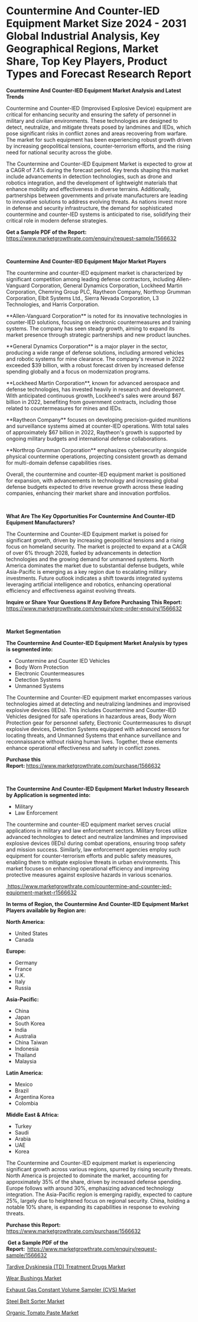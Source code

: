 <p><h1>Countermine And Counter-IED Equipment Market Size 2024 - 2031 Global Industrial Analysis, Key Geographical Regions, Market Share, Top Key Players, Product Types and Forecast Research Report</h1></p><p><strong>Countermine And Counter-IED Equipment Market Analysis and Latest Trends</strong></p>
<p><p>Countermine and Counter-IED (Improvised Explosive Device) equipment are critical for enhancing security and ensuring the safety of personnel in military and civilian environments. These technologies are designed to detect, neutralize, and mitigate threats posed by landmines and IEDs, which pose significant risks in conflict zones and areas recovering from warfare. The market for such equipment has been experiencing robust growth driven by increasing geopolitical tensions, counter-terrorism efforts, and the rising need for national security across the globe.</p><p>The Countermine and Counter-IED Equipment Market is expected to grow at a CAGR of 7.4% during the forecast period. Key trends shaping this market include advancements in detection technologies, such as drone and robotics integration, and the development of lightweight materials that enhance mobility and effectiveness in diverse terrains. Additionally, partnerships between governments and private manufacturers are leading to innovative solutions to address evolving threats. As nations invest more in defense and security infrastructure, the demand for sophisticated countermine and counter-IED systems is anticipated to rise, solidifying their critical role in modern defense strategies.</p></p>
<p><strong>Get a Sample PDF of the Report:&nbsp;</strong> <a href="https://www.marketgrowthrate.com/enquiry/request-sample/1566632">https://www.marketgrowthrate.com/enquiry/request-sample/1566632</a></p>
<p>&nbsp;</p>
<p><strong>Countermine And Counter-IED Equipment Major Market Players</strong></p>
<p><p>The countermine and counter-IED equipment market is characterized by significant competition among leading defense contractors, including Allen-Vanguard Corporation, General Dynamics Corporation, Lockheed Martin Corporation, Chemring Group PLC, Raytheon Company, Northrop Grumman Corporation, Elbit Systems Ltd., Sierra Nevada Corporation, L3 Technologies, and Harris Corporation. </p><p>**Allen-Vanguard Corporation** is noted for its innovative technologies in counter-IED solutions, focusing on electronic countermeasures and training systems. The company has seen steady growth, aiming to expand its market presence through strategic partnerships and new product launches.</p><p>**General Dynamics Corporation** is a major player in the sector, producing a wide range of defense solutions, including armored vehicles and robotic systems for mine clearance. The company's revenue in 2022 exceeded $39 billion, with a robust forecast driven by increased defense spending globally and a focus on modernization programs.</p><p>**Lockheed Martin Corporation**, known for advanced aerospace and defense technologies, has invested heavily in research and development. With anticipated continuous growth, Lockheed's sales were around $67 billion in 2022, benefiting from government contracts, including those related to countermeasures for mines and IEDs.</p><p>**Raytheon Company** focuses on developing precision-guided munitions and surveillance systems aimed at counter-IED operations. With total sales of approximately $67 billion in 2022, Raytheon's growth is supported by ongoing military budgets and international defense collaborations.</p><p>**Northrop Grumman Corporation** emphasizes cybersecurity alongside physical countermine operations, projecting consistent growth as demand for multi-domain defense capabilities rises. </p><p>Overall, the countermine and counter-IED equipment market is positioned for expansion, with advancements in technology and increasing global defense budgets expected to drive revenue growth across these leading companies, enhancing their market share and innovation portfolios.</p></p>
<p>&nbsp;</p>
<p><strong>What Are The Key Opportunities For Countermine And Counter-IED Equipment Manufacturers?</strong></p>
<p><p>The Countermine and Counter-IED Equipment market is poised for significant growth, driven by increasing geopolitical tensions and a rising focus on homeland security. The market is projected to expand at a CAGR of over 6% through 2028, fueled by advancements in detection technologies and the growing demand for unmanned systems. North America dominates the market due to substantial defense budgets, while Asia-Pacific is emerging as a key region due to escalating military investments. Future outlook indicates a shift towards integrated systems leveraging artificial intelligence and robotics, enhancing operational efficiency and effectiveness against evolving threats.</p></p>
<p><strong>Inquire or Share Your Questions If Any Before Purchasing This Report:</strong> <a href="https://www.marketgrowthrate.com/enquiry/pre-order-enquiry/1566632">https://www.marketgrowthrate.com/enquiry/pre-order-enquiry/1566632</a></p>
<p>&nbsp;</p>
<p><strong>Market Segmentation</strong></p>
<p><strong>The Countermine And Counter-IED Equipment Market Analysis by types is segmented into:</strong></p>
<p><ul><li>Countermine and Counter IED Vehicles</li><li>Body Worn Protection</li><li>Electronic Countermeasures</li><li>Detection Systems</li><li>Unmanned Systems</li></ul></p>
<p><p>The Countermine and Counter-IED equipment market encompasses various technologies aimed at detecting and neutralizing landmines and improvised explosive devices (IEDs). This includes Countermine and Counter-IED Vehicles designed for safe operations in hazardous areas, Body Worn Protection gear for personnel safety, Electronic Countermeasures to disrupt explosive devices, Detection Systems equipped with advanced sensors for locating threats, and Unmanned Systems that enhance surveillance and reconnaissance without risking human lives. Together, these elements enhance operational effectiveness and safety in conflict zones.</p></p>
<p><strong>Purchase this Report:&nbsp;</strong><a href="https://www.marketgrowthrate.com/purchase/1566632">https://www.marketgrowthrate.com/purchase/1566632</a></p>
<p>&nbsp;</p>
<p><strong>The Countermine And Counter-IED Equipment Market Industry Research by Application is segmented into:</strong></p>
<p><ul><li>Military</li><li>Law Enforcement</li></ul></p>
<p><p>The countermine and counter-IED equipment market serves crucial applications in military and law enforcement sectors. Military forces utilize advanced technologies to detect and neutralize landmines and improvised explosive devices (IEDs) during combat operations, ensuring troop safety and mission success. Similarly, law enforcement agencies employ such equipment for counter-terrorism efforts and public safety measures, enabling them to mitigate explosive threats in urban environments. This market focuses on enhancing operational efficiency and improving protective measures against explosive hazards in various scenarios.</p></p>
<p><a href="https://www.marketgrowthrate.com/countermine-and-counter-ied-equipment-market-r1566632">&nbsp;https://www.marketgrowthrate.com/countermine-and-counter-ied-equipment-market-r1566632</a></p>
<p><strong>In terms of Region, the Countermine And Counter-IED Equipment Market Players available by Region are:</strong></p>
<p>
    <p> <strong> North America: </strong>
        <ul>
            <li>United States</li>
            <li>Canada</li>
        </ul>
        </p> 
    <p> <strong> Europe: </strong>
        <ul>
            <li>Germany</li>
            <li>France</li>
            <li>U.K.</li>
            <li>Italy</li>
            <li>Russia</li>
        </ul>
        </p> 
    <p> <strong> Asia-Pacific: </strong>
        <ul>
            <li>China</li>
            <li>Japan</li>
            <li>South Korea</li>
            <li>India</li>
            <li>Australia</li>
            <li>China Taiwan</li>
            <li>Indonesia</li>
            <li>Thailand</li>
            <li>Malaysia</li>
        </ul>
        </p> 
    <p> <strong> Latin America: </strong>
        <ul>
            <li>Mexico</li>
            <li>Brazil</li>
            <li>Argentina Korea</li>
            <li>Colombia</li>
        </ul>
        </p> 
    <p> <strong> Middle East & Africa: </strong>
        <ul>
            <li>Turkey</li>
            <li>Saudi</li>
            <li>Arabia</li>
            <li>UAE</li>
            <li>Korea</li>
        </ul>
    </p>
    </p>
<p><p>The Countermine and Counter-IED equipment market is experiencing significant growth across various regions, spurred by rising security threats. North America is projected to dominate the market, accounting for approximately 35% of the share, driven by increased defense spending. Europe follows with around 30%, emphasizing advanced technology integration. The Asia-Pacific region is emerging rapidly, expected to capture 25%, largely due to heightened focus on regional security. China, holding a notable 10% share, is expanding its capabilities in response to evolving threats.</p></p>
<p><strong>Purchase this Report: </strong><a href="https://www.marketgrowthrate.com/purchase/1566632">https://www.marketgrowthrate.com/purchase/1566632</a></p>
<p>&nbsp;<strong>Get a Sample PDF of the Report:&nbsp;&nbsp;</strong><a href="https://www.marketgrowthrate.com/enquiry/request-sample/1566632">https://www.marketgrowthrate.com/enquiry/request-sample/1566632</a></p>
<p><strong></strong></p>
<p><p><a href="https://github.com/JakirUddin511/Market-Research-Report-List-1/blob/main/tardive-dyskinesia-td-treatment-drugs-market.md">Tardive Dyskinesia (TD) Treatment Drugs Market</a></p><p><a href="https://www.linkedin.com/pulse/global-wear-bushings-market-trends-analysis-future-growth-buhke">Wear Bushings Market</a></p><p><a href="https://issuu.com/reportprime-2/docs/exhaust-gas-constant-volume-sampler_0ee56414857ad7">Exhaust Gas Constant Volume Sampler (CVS) Market</a></p><p><a href="https://medium.com/@qarpaiop35/steel-belt-sorter-market-strategic-insights-product-evolution-and-market-segmentation-in-the-steel-bd2e81f5cf6f?postPublishedType=repub">Steel Belt Sorter Market</a></p><p><a href="https://issuu.com/reportprime-2/docs/organic-tomato-paste-market-size-20_089b840c06fbd8">Organic Tomato Paste Market</a></p></p>